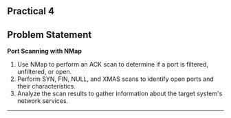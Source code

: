 ## Practical 4

## Problem Statement

**Port Scanning with NMap**
1. Use NMap to perform an ACK scan to determine if a port is filtered, unfiltered, or open.
1. Perform SYN, FIN, NULL, and XMAS scans to identify open ports and their characteristics.
1. Analyze the scan results to gather information about the target system's network services.

---